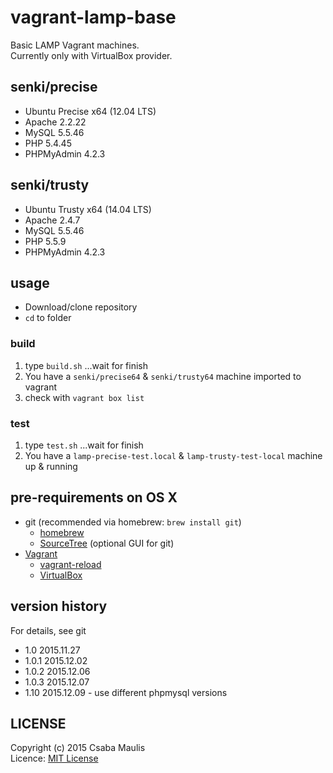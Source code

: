 # vagrant-lamp-base
Basic LAMP Vagrant machines.  
Currently only with VirtualBox provider.

## senki/precise
- Ubuntu Precise x64 (12.04 LTS)
- Apache 2.2.22 
- MySQL 5.5.46
- PHP  5.4.45
- PHPMyAdmin 4.2.3

## senki/trusty
- Ubuntu Trusty x64 (14.04 LTS)
- Apache 2.4.7 
- MySQL 5.5.46
- PHP 5.5.9
- PHPMyAdmin 4.2.3

## usage
- Download/clone repository
- `cd` to folder

### build
1. type `build.sh` ...wait for finish
2. You have a `senki/precise64` & `senki/trusty64` machine imported to vagrant
3. check with `vagrant box list`

### test
1. type `test.sh` ...wait for finish
2. You have a `lamp-precise-test.local` & `lamp-trusty-test-local` machine up & running

## pre-requirements on OS X
- git (recommended via homebrew: `brew install git`)
    - [homebrew](http://brew.sh)
    - [SourceTree](https://www.sourcetreeapp.com) (optional GUI for git)
- [Vagrant](https://www.vagrantup.com)
    - [vagrant-reload](https://github.com/aidanns/vagrant-reload)
    - [VirtualBox](https://www.virtualbox.org)

## version history
For details, see git  

- 1.0       2015.11.27
- 1.0.1     2015.12.02
- 1.0.2     2015.12.06
- 1.0.3     2015.12.07
- 1.10      2015.12.09 - use different phpmysql versions

## LICENSE

Copyright (c) 2015 Csaba Maulis  
Licence: [MIT License](LICENSE)
